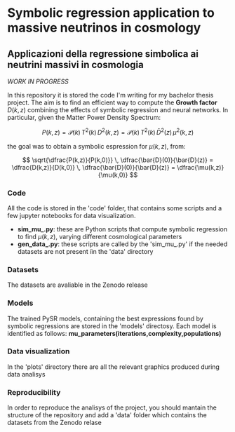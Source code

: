 # Symbolic regression application to massive neutrinos in cosmology
## Applicazioni della regressione simbolica ai neutrini massivi in cosmologia

_WORK IN PROGRESS_

In this repository it is stored the code I'm writing for my bachelor thesis project. The aim is to find an efficient way to compute the **Growth factor** $D(k,z)$ combining the effects of symbolic regression and neural networks.
In particular, given the Matter Power Density Spectrum:

$$ P(k,z) = \mathcal{P}(k) \, T^2(k) \, D^2(k,z) = \mathcal{P}(k) \, T^2(k) \, \bar{D}^2(z) \, \mu^2(k,z) $$

the goal was to obtain a symbolic espression for $\mu(k,z)$, from:

$$ \sqrt{\dfrac{P(k,z)}{P(k,0)}} \, \dfrac{\bar{D}(0)}{\bar{D}(z)}  = \dfrac{D(k,z)}{D(k,0)} \, \dfrac{\bar{D}(0)}{\bar{D}(z)} = \dfrac{\mu(k,z)}{\mu(k,0)} $$


### Code
All the code is stored in the 'code' folder, that contains some scripts and a few jupyter notebooks for data visualization.
- **sim_mu_.py**: these are Python scripts that compute symbolic regression to find $\mu(k,z)$, varying different cosmological parameters
- **gen_data_.py**: these scripts are called by the 'sim_mu_.py' if the needed datasets are not present iìn the 'data' directory

### Datasets
The datasets are avaliable in the Zenodo release

### Models
The trained PySR models, containing the best expressions found by symbolic regressions are stored in the 'models' directosy. Each model is identified as follows: **mu_parameters(iterations,complexity,populations)**

### Data visualization
In the 'plots' directory there are all the relevant graphics produced during data analisys

### Reproducibility
In order to reproduce the analisys of the project, you should mantain the structure of the repository and add a 'data' folder which contains the datasets from the Zenodo relase